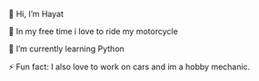 👋 Hi, I’m Hayat

👀 In my free time i love to ride my motorcycle

🌱 I’m currently learning Python

⚡ Fun fact: I also love to work on cars and im a hobby mechanic.

<!---
HayatMoharemov/HayatMoharemov is a ✨ special ✨ repository because its `README.md` (this file) appears on your GitHub profile.
You can click the Preview link to take a look at your changes.
--->
